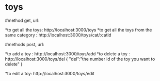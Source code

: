 # toys

#method get, url:

*to get all the toys: http://localhost:3000/toys
*to get all the toys from the same category : http://localhost:3000/toys/cat/:catId


#methods post, url:

*to add a toy : http://localhost:3000/toys/add
*to delete a toy : http://localhost:3000/toys/del
{
"del":"the number id of the toy you want to delete"
}

*to edit a toy: http://localhost:3000/toys/edit
